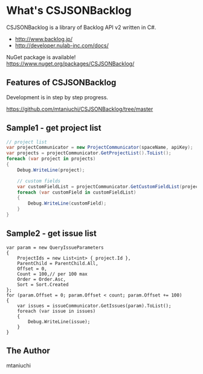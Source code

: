 # What's CSJSONBacklog

CSJSONBacklog is a library of Backlog API v2 written in C#.

*   http://www.backlog.jp/
*   http://developer.nulab-inc.com/docs/

NuGet package is available! https://www.nuget.org/packages/CSJSONBacklog/

## Features of CSJSONBacklog

Development is in step by step progress.

https://github.com/mtaniuchi/CSJSONBacklog/tree/master

## Sample1 - get project list
```cs
// project list
var projectCommunicator = new ProjectCommunicator(spaceName, apiKey);
var projects = projectCommunicator.GetProjectList().ToList();
foreach (var project in projects)
{
    Debug.WriteLine(project);

    // custom fields
    var customFieldList = projectCommunicator.GetCustomFieldList(project.ProjectKey);
    foreach (var customField in customFieldList)
    {
        Debug.WriteLine(customField);
    }
}
```

## Sample2 - get issue list
```
var param = new QueryIssueParameters
{
    ProjectIds = new List<int> { project.Id },
    ParentChild = ParentChild.All,
    Offset = 0,
    Count = 100,// per 100 max
    Order = Order.Asc,
    Sort = Sort.Created
};
for (param.Offset = 0; param.Offset < count; param.Offset += 100)
{
    var issues = issueCommunicator.GetIssues(param).ToList();
    foreach (var issue in issues)
    {
        Debug.WriteLine(issue);
    }
}
```

## The Author
mtaniuchi
